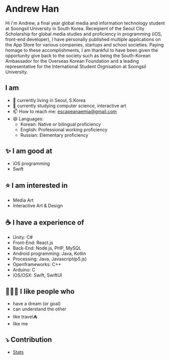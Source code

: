 
# Andrew Han


Hi i'm Andrew, a final year global media and information technology student at Soongsil University in South Korea. Receipient of the Seoul City Scholarship for global media studies and proficiency in programming (iOS, front-end developer), I have personally published multiple applications on the App Store for various companies, startups and school societies. Paying homage to these accomplishments, I am thankful to have been given the opportunity give back to the society such as being the South-Korean Ambassador for the Overseas Korean Foundation and a leading representative for the International Student Orgnisation at Soongsil University. 
 
## I am
- 📍 currently living in Seoul, S.Korea
- 🌱 currently studying computer science, interactive art
- 📫 How to reach me: escapeanaemia@gmail.com
- 😄 Languages: 
  - Korean: Native or bilingual proficiency
  - English: Professional working proficiency
  - Russian: Elementary proficiency

## ✨ I am good at
- iOS programming
- Swift

## ⭐️ I am interested in 
- Media Art
- Interactive Art & Design

## ☕️ I have a experience of 
- Unity: C#
- Front-End: React.js
- Back-End: Node.js, PHP, MySQL
- Android programming: Java, Kotlin
- Processing: Java, Javascript(p5.js)
- Openframeworks: C++
- Arduino: C
- iOS/OSX: Swift, SwiftUI

## 🙋🏻‍♂️ I like people who
- have a dream (or goal)
- can understand the other
- like travel⛺️
- like me 

## ⤵️ Contribution
- [Stats](https://github.com/exelban/stats)
<!--
**escapeanaemia/escapeanaemia** is a ✨ _special_ ✨ repository because its `README.md` (this file) appears on your GitHub profile.
### Hi there 👋
Here are some ideas to get you started:

- 🔭 I’m currently working on ...
-  ...
- 👯 I’m looking to collaborate on ...
- 🤔 I’m looking for help with ...
- 💬 Ask me about ...
-  ...
-  Pronouns: ...
- ⚡ Fun fact: ...
-->
